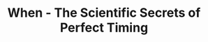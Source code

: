 ---
title: "When - The Scientific Secrets of Perfect Timing"
description: 'A fantastic resource untuk memahami kapan kita sebaiknya melakukan sesuatu. Sedikit mirip dengan buku buku Dan Ariely. Penuh dengan Helpful ideas yang bisa kita praktikan di kehidupan sehari-hari based on hard science.'
cover: "images/reading/when.jpeg"
publishDate: 2018-12-15
authors: "Daniel H Pink"
---